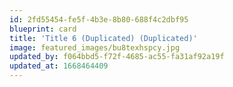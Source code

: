 ```yaml
---
id: 2fd55454-fe5f-4b3e-8b80-688f4c2dbf95
blueprint: card
title: 'Title 6 (Duplicated) (Duplicated)'
image: featured_images/bu8texhspcy.jpg
updated_by: f064bbd5-f72f-4685-ac55-fa31af92a19f
updated_at: 1668464409
---
```

